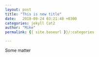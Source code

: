 ```yaml
---
layout: post
title: "This is new title"
date:   2018-09-24 03:21:48 +0300
categories: jekyll Cat2
author: "Mike"
permalink: {{ site.baseurl }}/:categories

---
```


Some matter